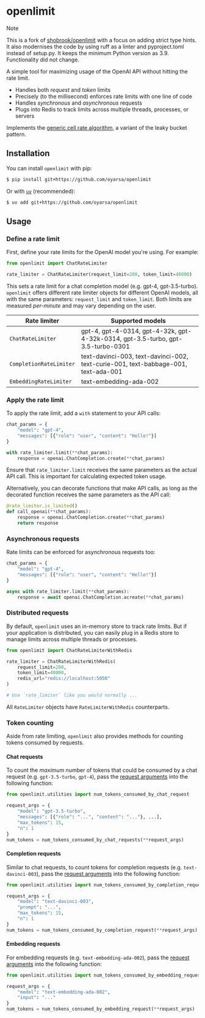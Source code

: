 # openlimit

> [!NOTE]
> This is a fork of [shobrook/openlimit](https://github.com/shobrook/openlimit) with a
> focus on adding strict type hints. It also modernises the code by using ruff as a
> linter and pyproject.toml instead of setup.py. It keeps the minimum Python version as
> 3.9. Functionality did not change.

A simple tool for maximizing usage of the OpenAI API without hitting the rate limit.

- Handles both _request_ and _token_ limits
- Precisely (to the millisecond) enforces rate limits with one line of code
- Handles _synchronous_ and _asynchronous_ requests
- Plugs into Redis to track limits across multiple threads, processes, or servers

Implements the [generic cell rate algorithm,](https://en.wikipedia.org/wiki/Generic_cell_rate_algorithm) a variant of the leaky bucket pattern.

## Installation

You can install `openlimit` with pip:

```bash
$ pip install git+https://github.com/oyarsa/openlimit
```

Or with [`uv`](https://docs.astral.sh/uv) (recommended):

```bash
$ uv add git+https://github.com/oyarsa/openlimit
```

## Usage

### Define a rate limit

First, define your rate limits for the OpenAI model you're using. For example:

```python
from openlimit import ChatRateLimiter

rate_limiter = ChatRateLimiter(request_limit=200, token_limit=40000)
```

This sets a rate limit for a chat completion model (e.g. gpt-4, gpt-3.5-turbo). `openlimit` offers different rate limiter objects for different OpenAI models, all with the same parameters: `request_limit` and `token_limit`. Both limits are measured _per-minute_ and may vary depending on the user.

| Rate limiter            | Supported models                                                                   |
| ----------------------- | ---------------------------------------------------------------------------------- |
| `ChatRateLimiter`       | gpt-4, gpt-4-0314, gpt-4-32k, gpt-4-32k-0314, gpt-3.5-turbo, gpt-3.5-turbo-0301    |
| `CompletionRateLimiter` | text-davinci-003, text-davinci-002, text-curie-001, text-babbage-001, text-ada-001 |
| `EmbeddingRateLimiter`  | text-embedding-ada-002                                                             |

### Apply the rate limit

To apply the rate limit, add a `with` statement to your API calls:

```python
chat_params = {
    "model": "gpt-4",
    "messages": [{"role": "user", "content": "Hello!"}]
}

with rate_limiter.limit(**chat_params):
    response = openai.ChatCompletion.create(**chat_params)
```

Ensure that `rate_limiter.limit` receives the same parameters as the actual API call. This is important for calculating expected token usage.

Alternatively, you can decorate functions that make API calls, as long as the decorated function receives the same parameters as the API call:

```python
@rate_limiter.is_limited()
def call_openai(**chat_params):
    response = openai.ChatCompletion.create(**chat_params)
    return response
```

### Asynchronous requests

Rate limits can be enforced for asynchronous requests too:

```python
chat_params = {
    "model": "gpt-4",
    "messages": [{"role": "user", "content": "Hello!"}]
}

async with rate_limiter.limit(**chat_params):
    response = await openai.ChatCompletion.acreate(**chat_params)
```

### Distributed requests

By default, `openlimit` uses an in-memory store to track rate limits. But if your application is distributed, you can easily plug in a Redis store to manage limits across multiple threads or processes.

```python
from openlimit import ChatRateLimiterWithRedis

rate_limiter = ChatRateLimiterWithRedis(
    request_limit=200,
    token_limit=40000,
    redis_url="redis://localhost:5050"
)

# Use `rate_limiter` like you would normally ...
```

All `RateLimiter` objects have `RateLimiterWithRedis` counterparts.

### Token counting

Aside from rate limiting, `openlimit` also provides methods for counting tokens consumed by requests.

#### Chat requests

To count the _maximum_ number of tokens that could be consumed by a chat request (e.g. `gpt-3.5-turbo`, `gpt-4`), pass the [request arguments](https://platform.openai.com/docs/api-reference/chat/create) into the following function:

```python
from openlimit.utilities import num_tokens_consumed_by_chat_request

request_args = {
    "model": "gpt-3.5-turbo",
    "messages": [{"role": "...", "content": "..."}, ...],
    "max_tokens": 15,
    "n": 1
}
num_tokens = num_tokens_consumed_by_chat_requests(**request_args)
```

#### Completion requests

Similar to chat requests, to count tokens for completion requests (e.g. `text-davinci-003`), pass the [request arguments](https://platform.openai.com/docs/api-reference/completions/create) into the following function:

```python
from openlimit.utilities import num_tokens_consumed_by_completion_request

request_args = {
    "model": "text-davinci-003",
    "prompt": "...",
    "max_tokens": 15,
    "n": 1
}
num_tokens = num_tokens_consumed_by_completion_request(**request_args)
```

#### Embedding requests

For embedding requests (e.g. `text-embedding-ada-002`), pass the [request arguments](https://platform.openai.com/docs/api-reference/embeddings/create) into the following function:

```python
from openlimit.utilities import num_tokens_consumed_by_embedding_request

request_args = {
    "model": "text-embedding-ada-002",
    "input": "..."
}
num_tokens = num_tokens_consumed_by_embedding_request(**request_args)
```
